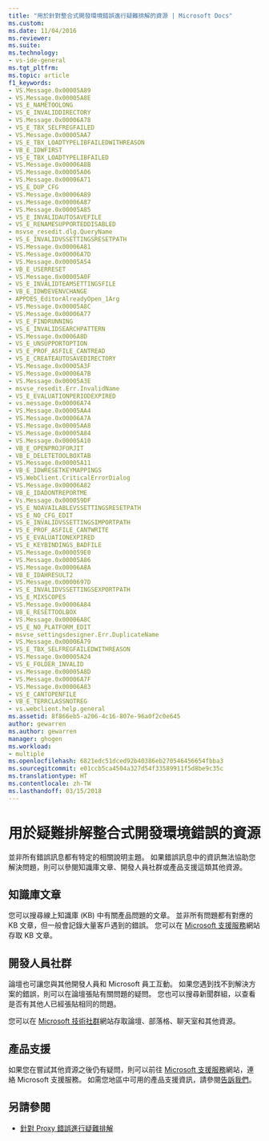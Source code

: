 ```yaml
---
title: "用於針對整合式開發環境錯誤進行疑難排解的資源 | Microsoft Docs"
ms.custom: 
ms.date: 11/04/2016
ms.reviewer: 
ms.suite: 
ms.technology:
- vs-ide-general
ms.tgt_pltfrm: 
ms.topic: article
f1_keywords:
- VS.Message.0x00005A89
- VS.Message.0x00005A8E
- VS_E_NAMETOOLONG
- VS_E_INVALIDDIRECTORY
- VS.Message.0x00006A78
- VS_E_TBX_SELFREGFAILED
- VS.Message.0x00005AA7
- VS_E_TBX_LOADTYPELIBFAILEDWITHREASON
- VB_E_IDWFIRST
- VS_E_TBX_LOADTYPELIBFAILED
- VS.Message.0x00006A8B
- VS.Message.0x00005A06
- VS.Message.0x00006A71
- VS_E_DUP_CFG
- VS.Message.0x00006A89
- vs.Message.0x00006A87
- VS.Message.0x00005A85
- VS_E_INVALIDAUTOSAVEFILE
- VS_E_RENAMESUPPORTEDDISABLED
- msvse_resedit.dlg.QueryName
- VS_E_INVALIDVSSETTINGSRESETPATH
- VS.Message.0x00006A81
- VS.Message.0x00006A7D
- VS.Message.0x00005A54
- VB_E_USERRESET
- VS.Message.0x00005A0F
- VS_E_INVALIDTEAMSETTINGSFILE
- VB_E_IDWDEVENVCHANGE
- APPDES_EditorAlreadyOpen_1Arg
- VS.Message.0x00005A8C
- VS.Message.0x00006A77
- VS_E_FINDRUNNING
- VS_E_INVALIDSEARCHPATTERN
- VS.Message.0x0006A8D
- VS_E_UNSUPPORTOPTION
- VS_E_PROF_ASFILE_CANTREAD
- VS_E_CREATEAUTOSAVEDIRECTORY
- VS.Message.0x00005A3F
- VS.Message.0x00006A7B
- VS.Message.0x00005A3E
- msvse_resedit.Err.InvalidName
- VS_E_EVALUATIONPERIODEXPIRED
- vs.message.0x00006A74
- VS.Message.0x00005AA4
- VS.Message.0x00006A7A
- VS.Message.0x00005AA8
- VS.Message.0x00005A84
- VS.Message.0x00005A10
- VB_E_OPENPROJFORJIT
- VB_E_DELETETOOLBOXTAB
- VS.Message.0x00005A11
- VB_E_IDWRESETKEYMAPPINGS
- VS.WebClient.CriticalErrorDialog
- VS.Message.0x00006A82
- VB_E_IDADONTREPORTME
- Vs.Message.0x000059DF
- VS_E_NOAVAILABLEVSSETTINGSRESETPATH
- VS_E_NO_CFG_EDIT
- VS_E_INVALIDVSSETTINGSIMPORTPATH
- VS_E_PROF_ASFILE_CANTWRITE
- VS_E_EVALUATIONEXPIRED
- VS_E_KEYBINDINGS_BADFILE
- VS.Message.0x000059E0
- VS.Message.0x00005A86
- VS.Message.0x00006A8A
- VB_E_IDAHRESULT2
- VS.Message.0x0000697D
- VS_E_INVALIDVSSETTINGSEXPORTPATH
- VS_E_MIXSCOPES
- VS.Message.0x00006A84
- VB_E_RESETTOOLBOX
- VS.Message.0x00006A8C
- VS_E_NO_PLATFORM_EDIT
- msvse_settingsdesigner.Err.DuplicateName
- VS.Message.0x00006A79
- VS_E_TBX_SELFREGFAILEDWITHREASON
- VS.Message.0x00005A24
- VS_E_FOLDER_INVALID
- vs.Message.0x00005A8D
- VS.Message.0x00006A7F
- VS.Message.0x00006A83
- VS_E_CANTOPENFILE
- VB_E_TERRCLASSNOTREG
- vs.webclient.help.general
ms.assetid: 8f866eb5-a206-4c16-807e-96a0f2c0e645
author: gewarren
ms.author: gewarren
manager: ghogen
ms.workload:
- multiple
ms.openlocfilehash: 6821edc51dced92b40386eb270546456654fbba3
ms.sourcegitcommit: e01ccb5ca4504a327d54f33589911f5d8be9c35c
ms.translationtype: HT
ms.contentlocale: zh-TW
ms.lasthandoff: 03/15/2018
---
```

# <a name="resources-for-troubleshooting-integrated-development-environment-errors"></a>用於疑難排解整合式開發環境錯誤的資源

並非所有錯誤訊息都有特定的相關說明主題。 如果錯誤訊息中的資訊無法協助您解決問題，則可以參閱知識庫文章、開發人員社群或產品支援這類其他資源。

## <a name="knowledge-base-articles"></a>知識庫文章

您可以搜尋線上知識庫 (KB) 中有關產品問題的文章。 並非所有問題都有對應的 KB 文章，但一般會記錄大量客戶遇到的錯誤。 您可以在 [Microsoft 支援服務](https://support.microsoft.com)網站存取 KB 文章。

## <a name="the-developer-community"></a>開發人員社群

論壇也可讓您與其他開發人員和 Microsoft 員工互動。 如果您遇到找不到解決方案的錯誤，則可以在論壇張貼有關問題的疑問。 您也可以搜尋新聞群組，以查看是否有其他人已經張貼相同的問題。

您可以在 [Microsoft 技術社群](https://techcommunity.microsoft.com/t5/Communities/ct-p/communities)網站存取論壇、部落格、聊天室和其他資源。

## <a name="product-support"></a>產品支援

如果您在嘗試其他資源之後仍有疑問，則可以前往 [Microsoft 支援服務](http://go.microsoft.com/fwlink/?linkid=1782)網站，連絡 Microsoft 支援服務。 如需您地區中可用的產品支援資訊，請參閱[告訴我們](../../ide/talk-to-us.md)。

 ## <a name="see-also"></a>另請參閱

* [針對 Proxy 錯誤進行疑難排解](/visualstudio/install/install-and-use-visual-studio-behind-a-firewall-or-proxy-server#troubleshooting-proxy-errors)
